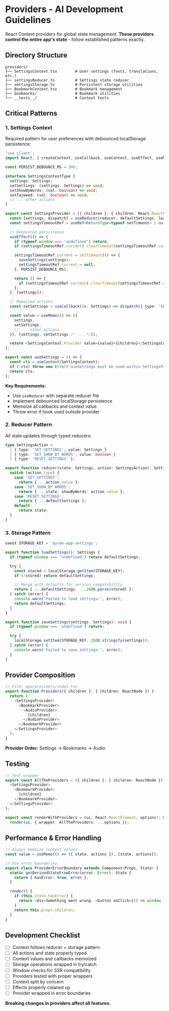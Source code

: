 # Providers - AI Development Guidelines

React Context providers for global state management. **These providers control the entire app's state** - follow established patterns exactly.

## Directory Structure

```
providers/
├── SettingsContext.tsx        # User settings (fonts, translations, etc.)
├── settingsReducer.ts         # Settings state reducer
├── settingsStorage.ts         # Persistent storage utilities
├── BookmarkContext.tsx        # Bookmark management
├── bookmarks/                 # Bookmark utilities
└── __tests__/                 # Context tests
```

## Critical Patterns

### 1. Settings Context

Required pattern for user preferences with debounced localStorage persistence:

```typescript
'use client';
import React, { createContext, useCallback, useContext, useEffect, useMemo, useReducer, useRef } from 'react';

const PERSIST_DEBOUNCE_MS = 300;

interface SettingsContextType {
  settings: Settings;
  setSettings: (settings: Settings) => void;
  setShowByWords: (val: boolean) => void;
  setTajweed: (val: boolean) => void;
  // ... other actions
}

export const SettingsProvider = ({ children }: { children: React.ReactNode }) => {
  const [settings, dispatch] = useReducer(reducer, defaultSettings, loadSettings);
  const settingsTimeoutRef = useRef<ReturnType<typeof setTimeout> | null>(null);

  // Debounced persistence
  useEffect(() => {
    if (typeof window === 'undefined') return;
    if (settingsTimeoutRef.current) clearTimeout(settingsTimeoutRef.current);

    settingsTimeoutRef.current = setTimeout(() => {
      saveSettings(settings);
      settingsTimeoutRef.current = null;
    }, PERSIST_DEBOUNCE_MS);

    return () => {
      if (settingsTimeoutRef.current) clearTimeout(settingsTimeoutRef.current);
    };
  }, [settings]);

  // Memoized actions
  const setSettings = useCallback((s: Settings) => dispatch({ type: 'SET_SETTINGS', value: s }), []);

  const value = useMemo(() => ({
    settings,
    setSettings,
    // ... other actions
  }), [settings, setSettings /* ... */]);

  return <SettingsContext.Provider value={value}>{children}</SettingsContext.Provider>;
};

export const useSettings = () => {
  const ctx = useContext(SettingsContext);
  if (!ctx) throw new Error('useSettings must be used within SettingsProvider');
  return ctx;
};
```

**Key Requirements:**

- Use `useReducer` with separate reducer file
- Implement debounced localStorage persistence
- Memoize all callbacks and context value
- Throw error if hook used outside provider

### 2. Reducer Pattern

All state updates through typed reducers:

```typescript
type SettingsAction =
  | { type: 'SET_SETTINGS'; value: Settings }
  | { type: 'SET_SHOW_BY_WORDS'; value: boolean }
  | { type: 'RESET_SETTINGS' };

export function reducer(state: Settings, action: SettingsAction): Settings {
  switch (action.type) {
    case 'SET_SETTINGS':
      return { ...action.value };
    case 'SET_SHOW_BY_WORDS':
      return { ...state, showByWords: action.value };
    case 'RESET_SETTINGS':
      return { ...defaultSettings };
    default:
      return state;
  }
}
```

### 3. Storage Pattern

```typescript
const STORAGE_KEY = 'quran-app-settings';

export function loadSettings(): Settings {
  if (typeof window === 'undefined') return defaultSettings;

  try {
    const stored = localStorage.getItem(STORAGE_KEY);
    if (!stored) return defaultSettings;

    // Merge with defaults for version compatibility
    return { ...defaultSettings, ...JSON.parse(stored) };
  } catch (error) {
    console.warn('Failed to load settings:', error);
    return defaultSettings;
  }
}

export function saveSettings(settings: Settings): void {
  if (typeof window === 'undefined') return;

  try {
    localStorage.setItem(STORAGE_KEY, JSON.stringify(settings));
  } catch (error) {
    console.warn('Failed to save settings:', error);
  }
}
```

## Provider Composition

```typescript
// File: app/providers/index.tsx
export function Providers({ children }: { children: ReactNode }) {
  return (
    <SettingsProvider>
      <BookmarkProvider>
        <AudioProvider>
          {children}
        </AudioProvider>
      </BookmarkProvider>
    </SettingsProvider>
  );
}
```

**Provider Order:** Settings → Bookmarks → Audio

## Testing

```typescript
// Test wrapper
export const AllTheProviders = ({ children }: { children: ReactNode }) => (
  <SettingsProvider>
    <BookmarkProvider>
      {children}
    </BookmarkProvider>
  </SettingsProvider>
);

export const renderWithProviders = (ui: React.ReactElement, options?: Omit<RenderOptions, 'wrapper'>) =>
  render(ui, { wrapper: AllTheProviders, ...options });
```

## Performance & Error Handling

```typescript
// Always memoize context values
const value = useMemo(() => ({ state, actions }), [state, actions]);

// Use error boundaries
export class ProviderErrorBoundary extends Component<Props, State> {
  static getDerivedStateFromError(error: Error): State {
    return { hasError: true, error };
  }

  render() {
    if (this.state.hasError) {
      return <div>Something went wrong. <button onClick={() => window.location.reload()}>Reload</button></div>;
    }
    return this.props.children;
  }
}
```

## Development Checklist

- [ ] Context follows reducer + storage pattern
- [ ] All actions and state properly typed
- [ ] Context values and callbacks memoized
- [ ] Storage operations wrapped in try/catch
- [ ] Window checks for SSR compatibility
- [ ] Providers tested with proper wrappers
- [ ] Context split by concern
- [ ] Effects properly cleaned up
- [ ] Provider wrapped in error boundaries

**Breaking changes in providers affect all features.**
